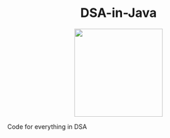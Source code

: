 <h1 align="center">DSA-in-Java</h1>

<p align="center">
  <img src="https://www.batoi.com/pub/assets/2021/04/01/bfs-animation.gif" width="200">
</p>

Code for everything in DSA
